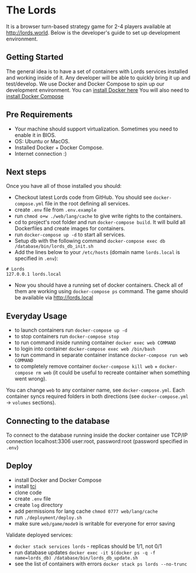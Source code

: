# The Lords

It is a browser turn-based strategy game for 2-4 players available at <http://lords.world>. Below is the developer's guide to set up development environment.

Getting Started
---------------

The general idea is to have a set of containers with Lords services installed and working inside of it. Any developer will be able to quickly bring it up and test/develop.
We use Docker and Docker Compose to spin up our development environment.
You can [install Docker here](https://docs.docker.com/engine/installation/linux/ubuntu/)
You will also need to [install Docker Compose](https://docs.docker.com/compose/install/)

Pre Requirements
---------------

- Your machine should support virtualization. Sometimes you need to enable it in BIOS.
- OS: Ubuntu or MacOS.
- Installed Docker + Docker Compose.
- Internet connection :)

Next steps
---------------

Once you have all of those installed you should:
- Checkout latest Lords code from GitHub. You should see `docker-compose.yml` file in the root defining all services.
- create `.env` file from `.env.example`
- run `chmod o+w ./web/lang/cache` to give write rights to the containers.
- cd to project's root folder and run `docker-compose build`. It will build all Dockerfiles and create images for containers.
- run `docker-compose up -d` to start all services.
- Setup db with the following command `docker-compose exec db /database/bin/lords_db_init.sh`
- Add the lines below to your `/etc/hosts` (domain name `lords.local` is specified in `.env`):
```
# Lords
127.0.0.1 lords.local
```
- Now you should have a running set of docker containers. Check all of them are working using `docker-compose ps` command. The game should be available via http://lords.local

Everyday Usage
---------------
- to launch containers run `docker-compose up -d`
- to stop containers run `docker-compose stop`
- to run command inside running container `docker exec web COMMAND`
- to login into container `docker-compose exec web /bin/bash`
- to run command in separate container instance `docker-compose run web COMMAND`
- to completely remove container `docker-compose kill web` + `docker-compose rm web` (it could be useful to recreate container when something went wrong).


You can change `web` to any container name, see `docker-compose.yml`.
Each container syncs required folders in both directions (see `docker-compose.yml` -> `volumes` sections).

Connecting to the database
---------------
To connect to the database running inside the docker container use TCP/IP connection localhost:3306 user:root, password:root (password specified in `.env`)

Deploy
---------------
- install Docker and Docker Compose
- install [tci](https://github.com/sergey-koba-mobidev/tci/releases/tag/latest)
- clone code
- create `.env` file
- create `log` directory
- add permissions for lang cache `chmod 0777 web/lang/cache`
- run `./deployment/deploy.sh`
- make sure `web/game/mode9` is writable for everyone for error saving

Validate deployed services:
- `docker stack services lords` - replicas should be 1/1, not 0/1
- run database updates `docker exec -it $(docker ps -q -f name=lords_db) /database/bin/lords_db_update.sh`
- see the list of containers with errors `docker stack ps lords --no-trunc`


